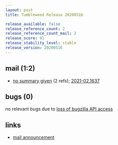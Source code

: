 ```yaml
---
layout: post
title: Tumbleweed Release 20200516

release_available: false
release_reference_count: 2
release_reference_count_mail: 2
release_score: 91
release_stability_level: stable
release_version: 20200516
---
```


## mail (1:2)

- [no summary given](https://github.com/boombatower/tumbleweed-review/issues/10) (2 refs); [2021-02.1637](https://github.com/boombatower/tumbleweed-review/issues/10)

## bugs (0)

<!--more-->

no relevant bugs due to [loss of bugzilla API access](https://bugzilla.opensuse.org/show_bug.cgi?id=1157722)



## links

- [mail announcement](https://github.com/boombatower/tumbleweed-review/issues/10)
